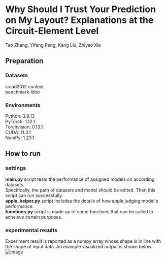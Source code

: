 # Why Should I Trust Your Prediction on My Layout? Explanations at the Circuit-Element Level
Tao Zhang, Yifeng Peng, Kang Liu, Zhiyao Xie
## Preparation
### Datasets
iccad2012 contest  
benchmark-litho

### Environments
Python: 3.9.13  
PyTorch: 1.12.1  
Torchvision: 0.13.1  
CUDA: 11.3.1  
NumPy: 1.23.1  
## How to run
### settings
**main.py** script tests the performance of assigned models on according datasets.  
Specifically, the path of datasets and model should be edited. Then this script can run successfully.  
**apple_helper.py** script includes the details of how apple judging model's performance.   
**functions.py** script is made up of some functions that can be called to acheieve certain purposes.
### experimental results
Experiment result is reported as a numpy array whose shape is in line with the shape of input data. An example visualized output is shown below.
![image](https://github.com/zhangmuci/model_Interpretability_apple/upload/main/plots/2.png)
